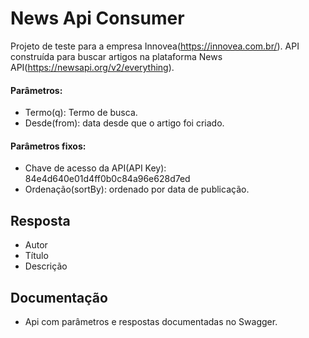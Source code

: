 # News Api Consumer
Projeto de teste para a empresa Innovea(https://innovea.com.br/). 
API construída para buscar artigos na plataforma News API(https://newsapi.org/v2/everything).

#### Parâmetros:
* Termo(q): Termo de busca.
* Desde(from): data desde que o artigo foi criado.

#### Parâmetros fixos:
* Chave de acesso da API(API Key): 84e4d640e01d4ff0b0c84a96e628d7ed
* Ordenação(sortBy): ordenado por data de publicação.

## Resposta
* Autor
* Título
* Descrição

## Documentação
* Api com parâmetros e respostas documentadas no Swagger.

